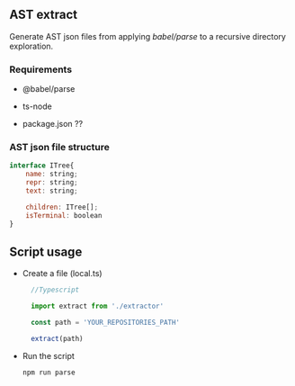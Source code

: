 ## AST extract

Generate AST json files from applying *babel/parse* to a recursive directory exploration.

### Requirements
- @babel/parse
- ts-node

- package.json ??


### AST json file structure

```js
interface ITree{
    name: string;
    repr: string;
    text: string;

    children: ITree[];
    isTerminal: boolean
}
```

## Script usage



- Create a file (local.ts) 
  
  ```js
    //Typescript

    import extract from './extractor'

    const path = 'YOUR_REPOSITORIES_PATH'

    extract(path)
    ```
- Run the script
  ```sh
  npm run parse
  ```